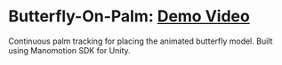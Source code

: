 # Butterfly-On-Palm: [Demo Video](https://youtu.be/55KGQZ8l-Sc)
Continuous palm tracking for placing the animated butterfly model. Built using Manomotion SDK for Unity.

